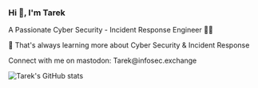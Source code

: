 <h3 align="left"> Hi 👋, I'm Tarek </h4>
<h7 align="left"> A Passionate Cyber Security - Incident Response Engineer 👨‍💻

<h7 align="left">🌱 That's always learning more about Cyber Security & Incident Response
</h6>
<h7 align="left"> Connect with me on mastodon: Tarek@infosec.exchange

![Tarek's GitHub stats](https://github-readme-stats.vercel.app/api?username=teleter&show_icons=true&theme=transparent)

